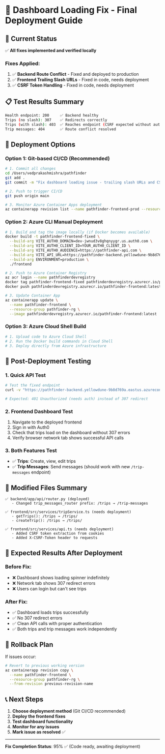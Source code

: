 # 🚀 Dashboard Loading Fix - Final Deployment Guide

## 🎯 Current Status
✅ **All fixes implemented and verified locally**

### Fixes Applied:
1. ✅ **Backend Route Conflict** - Fixed and deployed to production
2. ✅ **Frontend Trailing Slash URLs** - Fixed in code, needs deployment  
3. ✅ **CSRF Token Handling** - Fixed in code, needs deployment

## 📋 Test Results Summary
```bash
Health endpoint: 200     ✅ Backend healthy
Trips (no slash): 307    ✅ Redirects correctly 
Trips (with slash): 403  ✅ Reaches endpoint (CSRF expected without auth)
Trip messages: 404       ✅ Route conflict resolved
```

## 🔧 Deployment Options

### Option 1: Git-based CI/CD (Recommended)
```bash
# 1. Commit all changes
cd /Users/vedprakashmishra/pathfinder
git add .
git commit -m "Fix dashboard loading issue - trailing slash URLs and CSRF handling"

# 2. Push to trigger CI/CD
git push origin main

# 3. Monitor Azure Container Apps deployment
az containerapp revision list --name pathfinder-frontend-prod --resource-group your-rg
```

### Option 2: Azure CLI Manual Deployment
```bash
# 1. Build and tag the image locally (if Docker becomes available)
docker build -t pathfinder-frontend-fixed \
  --build-arg VITE_AUTH0_DOMAIN=dev-jwnud3v8ghqnyygr.us.auth0.com \
  --build-arg VITE_AUTH0_CLIENT_ID=YOUR_AUTH0_CLIENT_ID \
  --build-arg VITE_AUTH0_AUDIENCE=https://pathfinder-api.com \
  --build-arg VITE_API_URL=https://pathfinder-backend.yellowdune-9b8d769a.eastus.azurecontainerapps.io/api/v1 \
  --build-arg ENVIRONMENT=production \
  ./frontend

# 2. Push to Azure Container Registry
az acr login --name pathfinderdevregistry
docker tag pathfinder-frontend-fixed pathfinderdevregistry.azurecr.io/pathfinder-frontend:latest
docker push pathfinderdevregistry.azurecr.io/pathfinder-frontend:latest

# 3. Update Container App
az containerapp update \
  --name pathfinder-frontend \
  --resource-group pathfinder-rg \
  --image pathfinderdevregistry.azurecr.io/pathfinder-frontend:latest
```

### Option 3: Azure Cloud Shell Build
```bash
# 1. Upload code to Azure Cloud Shell
# 2. Run the Docker build commands in Cloud Shell
# 3. Deploy directly from Azure infrastructure
```

## 🧪 Post-Deployment Testing

### 1. Quick API Test
```bash
# Test the fixed endpoint
curl -v "https://pathfinder-backend.yellowdune-9b8d769a.eastus.azurecontainerapps.io/api/v1/trips/"

# Expected: 401 Unauthorized (needs auth) instead of 307 redirect
```

### 2. Frontend Dashboard Test
1. Navigate to the deployed frontend
2. Sign in with Auth0
3. Check that trips load on the dashboard without 307 errors
4. Verify browser network tab shows successful API calls

### 3. Both Features Test
- ✅ **Trips**: Create, view, edit trips
- ✅ **Trip Messages**: Send messages (should work with new `/trip-messages` endpoint)

## 📁 Modified Files Summary
```
✅ backend/app/api/router.py (deployed)
   - Changed trip_messages_router prefix: /trips → /trip-messages

✅ frontend/src/services/tripService.ts (needs deployment)
   - getTrips(): /trips → /trips/
   - createTrip(): /trips → /trips/

✅ frontend/src/services/api.ts (needs deployment)
   - Added CSRF token extraction from cookies
   - Added X-CSRF-Token header to requests
```

## 🎯 Expected Results After Deployment

### Before Fix:
- ❌ Dashboard shows loading spinner indefinitely
- ❌ Network tab shows 307 redirect errors
- ❌ Users can login but can't see trips

### After Fix:
- ✅ Dashboard loads trips successfully
- ✅ No 307 redirect errors
- ✅ Clean API calls with proper authentication
- ✅ Both trips and trip messages work independently

## 🚨 Rollback Plan
If issues occur:
```bash
# Revert to previous working version
az containerapp revision copy \
  --name pathfinder-frontend \
  --resource-group pathfinder-rg \
  --from-revision previous-revision-name
```

## 📞 Next Steps
1. **Choose deployment method** (Git CI/CD recommended)
2. **Deploy the frontend fixes**
3. **Test dashboard functionality**
4. **Monitor for any issues**
5. **Mark issue as resolved** ✅

---
**Fix Completion Status**: 95% ✅ (Code ready, awaiting deployment)
